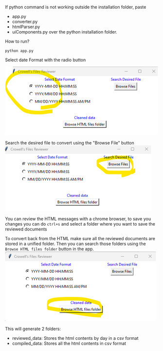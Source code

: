 If python command is not working outside the installation folder, paste 
- app.py
- converter.py
- htmlParser.py
- uiComponents.py 
 over the python installation folder.

How to run?
```
python app.py
```

Select date Format with the radio button

![alt text](img/selectDateFormat.png)

Search the desired file to convert using the "Browse File" button
![alt text](img/browseDataFile.png)

You can review the HTML messages with a chrome browser, to save you changes you can do `ctrl+s` and select a folder where you want to save the reviewed documents

To convert back from the HTML make sure all the reviewed documents are stored in a unified folder. Then you can search those folders using the `Browse HTML files folder` button in the app.
![alt text](img/browseHtmlFilesFolder.png)

This will generate 2 folders:
- reviewed_data: Stores the html contents by day in a csv format
- compiled_data: Stores all the html contents in csv format



